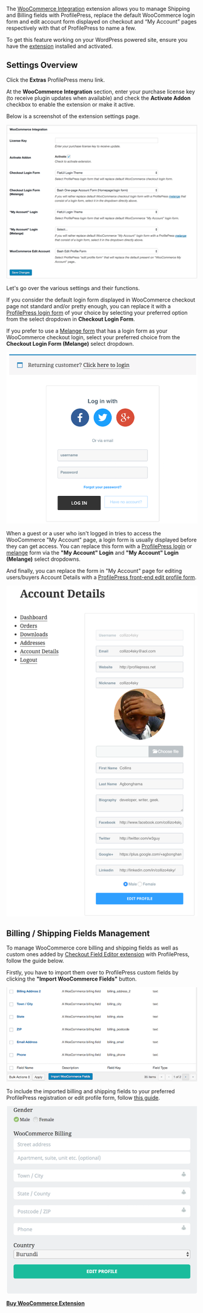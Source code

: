 The [WooCommerce Integration](https://profilepress.net/downloads/woocommerce/) extension allows you to manage Shipping and Billing fields with ProfilePress, replace the default WooCommerce login form and edit account form displayed on checkout and “My Account” pages respectively with that of ProfilePress to name a few.


To get this feature working on your WordPress powered site, ensure you have the [extension](https://profilepress.net/downloads/woocommerce/) installed and activated.

## Settings Overview

Click the **Extras** ProfilePress menu link.


At the **WooCommerce Integration** section, enter your purchase license key (to receive plugin updates when available) and check the **Activate Addon** checkbox to enable the extension or make it active.


Below is a screenshot of the extension settings page.

![Extension settings page](img/woocommerce-integration-settings-page.png)

Let's go over the various settings and their functions.

If you consider the default login form displayed in WooCommerce checkout page not standard and/or pretty enough, you can replace it with a [ProfilePress login form](https://profilepress.net/features/wordpress-front-end-login/) of your choice by selecting your preferred option from the select dropdown in **Checkout Login Form**.

If you prefer to use a [Melange form](https://profilepress.net/downloads/tag/melange/) that has a login form as your WooCommerce checkout login, select your preferred choice from the **Checkout Login Form (Melange)** select dropdown.

![WooCommerce checkout login form](img/woocommerce-checkout-pp-login.png)

When a guest or a user who isn't logged in tries to access the WooCommerce "My Account" page, a login form is usually displayed before they can get access. You can replace this form with a [ProfilePress login](https://profilepress.net/features/wordpress-front-end-login/) or [melange](https://profilepress.net/downloads/tag/melange/) form via the **"My Account" Login** and **"My Account" Login (Melange)** select dropdowns.

And finally, you can replace the form in "My Account" page for editing users/buyers Account Details with a [ProfilePress front-end edit profile form](https://profilepress.net/features/wordpress-front-end-edit-profile-form/).

![Account Details of "My Account" page](img/pp-replace-account-details-form.png)

## Billing / Shipping Fields Management

To manage WooCommerce core billing and shipping fields as well as custom ones added by [Checkout Field Editor extension](https://woocommerce.com/products/woocommerce-checkout-field-editor/) with ProfilePress, follow the guide below.

Firstly, you have to import them over to ProfilePress custom fields by clicking the **"Import WooCommerce Fields"** button.

![Import WooCommerce fields](img/imported-woocommerce-billing-shipping-fields.png)

To include the imported billing and shipping fields to your preferred ProfilePress registration or edit profile form, follow [this guide](../configuration/custom-fields/#registration-forms).

![Manage WooCommerce fields in ProfilePress edit profile form](img/pp-edit-profile-woocommerce-field.png)



<a href="https://profilepress.net/downloads/woocommerce/?ref=woocommerce_doc">
 <div class="buy-now-green">
      <strong>Buy WooCommerce Extension</strong>
 </div>
</a>
